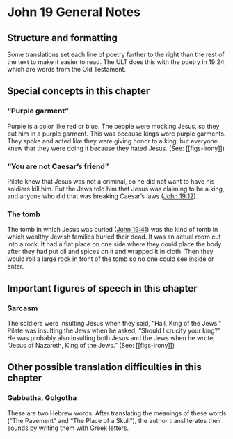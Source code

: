 # John 19 General Notes
## Structure and formatting

Some translations set each line of poetry farther to the right than the rest of the text to make it easier to read. The ULT does this with the poetry in 19:24, which are words from the Old Testament.

## Special concepts in this chapter

### “Purple garment”

Purple is a color like red or blue. The people were mocking Jesus, so they put him in a purple garment. This was because kings wore purple garments. They spoke and acted like they were giving honor to a king, but everyone knew that they were doing it because they hated Jesus. (See: [[figs-irony]])

### “You are not Caesar’s friend”

Pilate knew that Jesus was not a criminal, so he did not want to have his soldiers kill him. But the Jews told him that Jesus was claiming to be a king, and anyone who did that was breaking Caesar’s laws ([John 19:12](../../jhn/19/12.md)).

### The tomb

The tomb in which Jesus was buried ([John 19:41](../../jhn/19/41.md)) was the kind of tomb in which wealthy Jewish families buried their dead. It was an actual room cut into a rock. It had a flat place on one side where they could place the body after they had put oil and spices on it and wrapped it in cloth. Then they would roll a large rock in front of the tomb so no one could see inside or enter.

## Important figures of speech in this chapter

### Sarcasm

The soldiers were insulting Jesus when they said, “Hail, King of the Jews.” Pilate was insulting the Jews when he asked, “Should I crucify your king?” He was probably also insulting both Jesus and the Jews when he wrote, “Jesus of Nazareth, King of the Jews.” (See: [[figs-irony]])

## Other possible translation difficulties in this chapter

### Gabbatha, Golgotha

These are two Hebrew words. After translating the meanings of these words (“The Pavement” and “The Place of a Skull”), the author transliterates their sounds by writing them with Greek letters.